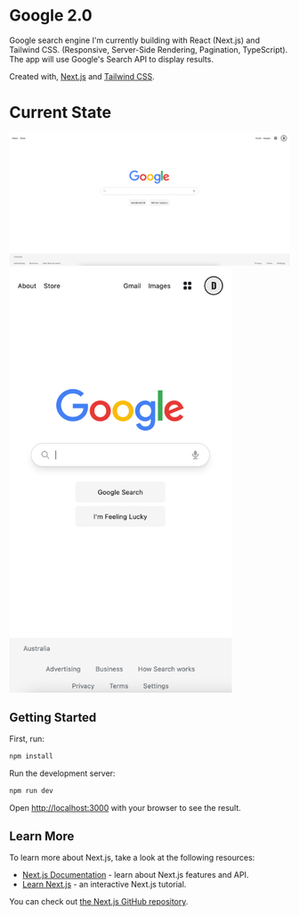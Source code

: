 # Google 2.0

Google search engine I'm currently building with React (Next.js) and Tailwind CSS. (Responsive, Server-Side Rendering, Pagination, TypeScript). The app will use Google's Search API to display results.

Created with, [Next.js](https://nextjs.org/) and [Tailwind CSS](https://tailwindcss.com/).

# Current State

<img width="800" alt="HomePage" src="./google/preview/home.png">
<img width="400" alt="HomePage" src="./google/preview/mobile.png">

## Getting Started

First, run:

```bash
npm install
```

Run the development server:

```bash
npm run dev
```

Open [http://localhost:3000](http://localhost:3000) with your browser to see the result.

## Learn More

To learn more about Next.js, take a look at the following resources:

- [Next.js Documentation](https://nextjs.org/docs) - learn about Next.js features and API.
- [Learn Next.js](https://nextjs.org/learn) - an interactive Next.js tutorial.

You can check out [the Next.js GitHub repository](https://github.com/vercel/next.js/).
